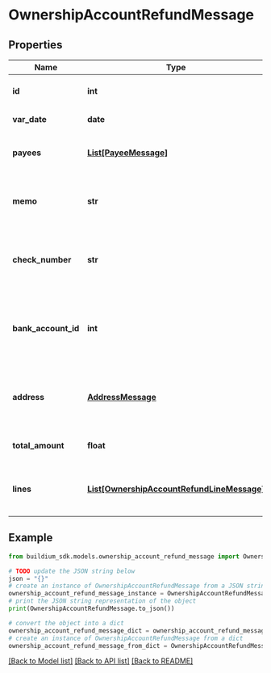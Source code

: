 # OwnershipAccountRefundMessage


## Properties

Name | Type | Description | Notes
------------ | ------------- | ------------- | -------------
**id** | **int** | Refund unique identifier. | [optional] 
**var_date** | **date** | Date of the refund. | [optional] 
**payees** | [**List[PayeeMessage]**](PayeeMessage.md) | List of payees being refunded. | [optional] 
**memo** | **str** | Memo associated with the refund, if applicable. | [optional] 
**check_number** | **str** | Check number associated with the refund, if applicable. | [optional] 
**bank_account_id** | **int** | Unique identifier of the bank account that the refund was made from. | [optional] 
**address** | [**AddressMessage**](AddressMessage.md) | Address to be displayed on the refund check. | [optional] 
**total_amount** | **float** | Total amount of the refund. | [optional] 
**lines** | [**List[OwnershipAccountRefundLineMessage]**](OwnershipAccountRefundLineMessage.md) | A collection of line items included in the refund. | [optional] 

## Example

```python
from buildium_sdk.models.ownership_account_refund_message import OwnershipAccountRefundMessage

# TODO update the JSON string below
json = "{}"
# create an instance of OwnershipAccountRefundMessage from a JSON string
ownership_account_refund_message_instance = OwnershipAccountRefundMessage.from_json(json)
# print the JSON string representation of the object
print(OwnershipAccountRefundMessage.to_json())

# convert the object into a dict
ownership_account_refund_message_dict = ownership_account_refund_message_instance.to_dict()
# create an instance of OwnershipAccountRefundMessage from a dict
ownership_account_refund_message_from_dict = OwnershipAccountRefundMessage.from_dict(ownership_account_refund_message_dict)
```
[[Back to Model list]](../README.md#documentation-for-models) [[Back to API list]](../README.md#documentation-for-api-endpoints) [[Back to README]](../README.md)


